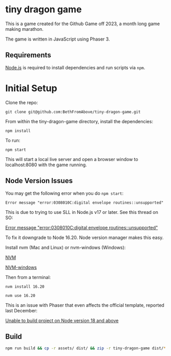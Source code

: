 # tiny dragon game

This is a game created for the Github Game off 2023, a month long game making marathon.

The game is written in JavaScript using Phaser 3.

## Requirements

[Node.js](https://nodejs.org) is required to install dependencies and run scripts via `npm`.

# Initial Setup

Clone the repo:

`git clone git@github.com:BethFromAbove/tiny-dragon-game.git`

From within the tiny-dragon-game directory, install the dependencies:

`npm install`

To run:

``npm start``

This will start a local live server and open a browser window to localhost:8080 with the game running.

## Node Version Issues

You may get the following error when you do ``npm start``:

`Error message "error:0308010C:digital envelope routines::unsupported"`

This is due to trying to use SLL in Node.js v17 or later. See this thread on SO:

[Error message "error:0308010C:digital envelope routines::unsupported"](https://stackoverflow.com/questions/69692842/error-message-error0308010cdigital-envelope-routinesunsupported)

To fix it downgrade to Node 16.20. Node version manager makes this easy.

Install nvm (Mac and Linux) or nvm-windows (Windows):

[NVM](https://github.com/nvm-sh/nvm)

[NVM-windows](https://github.com/coreybutler/nvm-windows)

Then from a terminal:

``nvm install 16.20``

``nvm use 16.20``

This is an issue with Phaser that even affects the official template, reported last December:

[Unable to build project on Node version 18 and above](https://github.com/photonstorm/phaser3-project-template/issues/100)

## Build

``` bash
npm run build && cp -r assets/ dist/ && zip -r tiny-dragon-game dist/*
```
